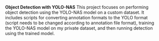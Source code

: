**Object Detection with YOLO-NAS**
This project focuses on performing object detection using the YOLO-NAS model on a custom dataset. It includes scripts for converting annotation formats to the YOLO format (script needs to be changed according to annotation file format), training the YOLO-NAS model on my private dataset, and then running detection using the trained model.
